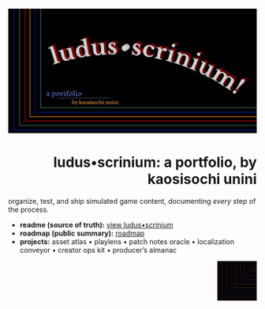 <p align="center"><img src="./hero.png" alt="LUDUS SCRINIUM" width="820"></p>

<h1 align=right>ludus•scrinium: a portfolio, by kaosisochi unini</h1>

organize, test, and ship simulated game content, documenting *every* step of the process.

- **readme (source of truth):** [view ludus•scrinium]([https://github.com/ludus-scrinium/ludus-scrinium-hub](https://github.com/ludus-scrinium/ludus-scrinium-hub/blob/main/README.md))
- **roadmap (public summary):** [roadmap]([https://github.com/ludus-scrinium/ludus-scrinium-hub/blob/main/docs/roadmap.md](https://github.com/ludus-scrinium/ludus-scrinium-hub/blob/main/docs/roadmap.md))
- **projects:** asset atlas • playlens • patch notes oracle • localization conveyor • creator ops kit • producer’s almanac

<p align="right"><img src="./heropfp.png" alt="heropfp" width="80"></p>
